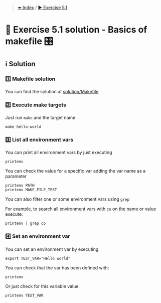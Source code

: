 > [⬅️ Index](../README.md) / [▶️ Exercise 5.1](exercise5_1.md)
# 🧩 Exercise 5.1 solution - Basics of makefile 🎛

## ℹ️ Solution

### 1️⃣ Makefile solution

You can find the solution at [solution/Makefile](solution/Makefile)

### 2️⃣ Execute make targets

Just run `make` and the target name

```shell
make hello-world
```

### 3️⃣ List all environment vars

You can print all environment vars by just executing

```shell
printenv
```

You can check the value for a specific var adding the var name as a parameter

```shell
printenv PATH
printenv MAKE_FILE_TEST
``` 

You can also filter one or some environment vars using `grep`

For example, to search all environment vars with `co` on the name or value execute:

```shell
printenv | grep co
``` 

### 4️⃣ Set an environment var

You can set an environment var by executing

```shell
export TEST_VAR="Hello world"
``` 

You can check that the var has been defined with:

```shell
printenv
``` 

Or just check for this variable value:

```shell
printenv TEST_VAR
``` 
